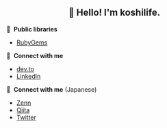 <h2 align="center">👋 Hello! I'm koshilife.</h2>


💎 &nbsp;**Public libraries** 

- [RubyGems](https://rubygems.org/profiles/koshilife)


🔗 &nbsp;**Connect with me**

- [dev.to](https://dev.to/koshilife)
- [LinkedIn](https://www.linkedin.com/in/kenji-koshikawa/)

🔗 &nbsp;**Connect with me** (Japanese)

- [Zenn](https://zenn.dev/koshilife)
- [Qiita](https://qiita.com/koshilife)
- [Twitter](https://twitter.com/koshi_life)


